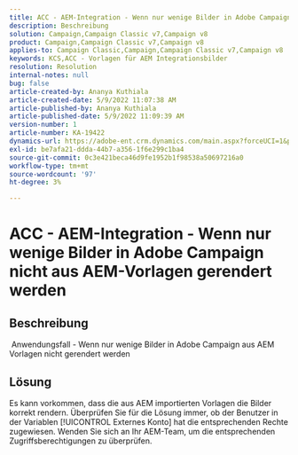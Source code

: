 ```yaml
---
title: ACC - AEM-Integration - Wenn nur wenige Bilder in Adobe Campaign nicht aus AEM-Vorlagen gerendert werden
description: Beschreibung
solution: Campaign,Campaign Classic v7,Campaign v8
product: Campaign,Campaign Classic v7,Campaign v8
applies-to: Campaign Classic,Campaign,Campaign Classic v7,Campaign v8
keywords: KCS,ACC - Vorlagen für AEM Integrationsbilder
resolution: Resolution
internal-notes: null
bug: false
article-created-by: Ananya Kuthiala
article-created-date: 5/9/2022 11:07:38 AM
article-published-by: Ananya Kuthiala
article-published-date: 5/9/2022 11:09:39 AM
version-number: 1
article-number: KA-19422
dynamics-url: https://adobe-ent.crm.dynamics.com/main.aspx?forceUCI=1&pagetype=entityrecord&etn=knowledgearticle&id=bbfc073a-88cf-ec11-a7b5-0022480a8e40
exl-id: be7afa21-ddda-44b7-a356-1f6e299c1ba4
source-git-commit: 0c3e421beca46d9fe1952b1f98538a50697216a0
workflow-type: tm+mt
source-wordcount: '97'
ht-degree: 3%

---
```


# ACC - AEM-Integration - Wenn nur wenige Bilder in Adobe Campaign nicht aus AEM-Vorlagen gerendert werden

## Beschreibung

 Anwendungsfall - Wenn nur wenige Bilder in Adobe Campaign aus AEM Vorlagen nicht gerendert werden

## Lösung


Es kann vorkommen, dass die aus AEM importierten Vorlagen die Bilder korrekt rendern. Überprüfen Sie für die Lösung immer, ob der Benutzer in der Variablen [!UICONTROL Externes Konto] hat die entsprechenden Rechte zugewiesen. Wenden Sie sich an Ihr AEM-Team, um die entsprechenden Zugriffsberechtigungen zu überprüfen.
